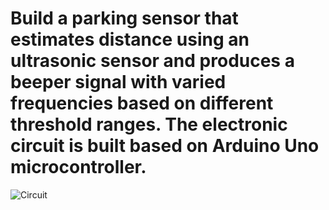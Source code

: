 # Build a parking sensor that estimates distance using an ultrasonic sensor and produces a beeper signal with varied frequencies based on different threshold ranges. The electronic circuit is built based on Arduino Uno microcontroller. 

![Circuit](https://github.com/sreenidhijayapal/rcse-ss2018-ces-parking-sensor/upload/master/Circuit_Basic.PNG)
